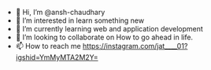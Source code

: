 - 👋 Hi, I’m @ansh-chaudhary
- 👀 I’m interested in learn something new 
- 🌱 I’m currently learning web and application development 
- 💞️ I’m looking to collaborate on How to go ahead in life.
- 📫 How to reach me https://instagram.com/jat____01?igshid=YmMyMTA2M2Y=

<!---
dev-abhay-chaudhary/dev-abhay-chaudhary is a ✨ special ✨ repository because its `README.md` (this file) appears on your GitHub profile.
You can click the Preview link to take a look at your changes.
--->
